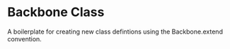 Backbone Class
============

A boilerplate for creating new class defintions using the Backbone.<Class>extend convention.
